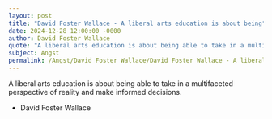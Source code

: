 ```yaml
---
layout: post
title: "David Foster Wallace - A liberal arts education is about being"
date: 2024-12-28 12:00:00 -0000
author: David Foster Wallace
quote: "A liberal arts education is about being able to take in a multifaceted perspective of reality and make informed decisions."
subject: Angst
permalink: /Angst/David Foster Wallace/David Foster Wallace - A liberal arts education is about being
---
```


A liberal arts education is about being able to take in a multifaceted perspective of reality and make informed decisions.

- David Foster Wallace

